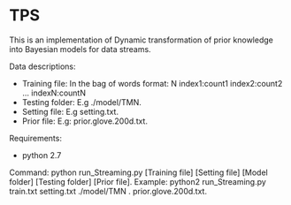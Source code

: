 # TPS
This is an implementation of Dynamic transformation of prior knowledge into Bayesian models for data streams.

Data descriptions: 
*	Training file: In the bag of words format: 
	N index1:count1 index2:count2 ... indexN:countN 
*	Testing folder: E.g ./model/TMN.
*	Setting file: E.g setting.txt. 
*	Prior file: E.g: prior.glove.200d.txt.

Requirements:
*	python 2.7

Command:
 	python run_Streaming.py [Training file] [Setting file] [Model folder] [Testing folder] [Prior file].
	Example: python2 run_Streaming.py train.txt setting.txt ./model/TMN . prior.glove.200d.txt.
